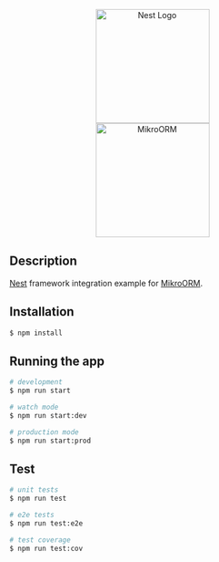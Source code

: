 <p align="center" style="vertical-align:middle">
  <a href="http://nestjs.com/" target="blank"><img src="https://nestjs.com/img/logo_text.svg" width="200" alt="Nest Logo" /></a><br /><img src="https://raw.githubusercontent.com/mikro-orm/mikro-orm/master/docs/static/img/logo-readme.svg?sanitize=true" width="200" alt="MikroORM">
</p>

## Description

[Nest](https://github.com/nestjs/nest) framework integration example for [MikroORM](https://github.com/mikro-orm/mikro-orm).

## Installation

```bash
$ npm install
```

## Running the app

```bash
# development
$ npm run start

# watch mode
$ npm run start:dev

# production mode
$ npm run start:prod
```

## Test

```bash
# unit tests
$ npm run test

# e2e tests
$ npm run test:e2e

# test coverage
$ npm run test:cov
```
